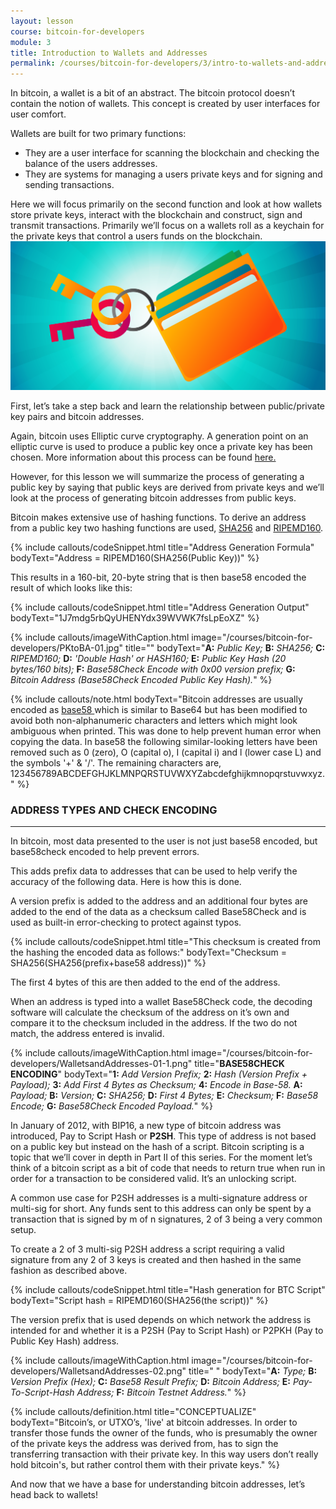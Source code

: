 ```yaml
---
layout: lesson
course: bitcoin-for-developers
module: 3
title: Introduction to Wallets and Addresses
permalink: /courses/bitcoin-for-developers/3/intro-to-wallets-and-addresses
---
```


<span class="openingParagraph">
In bitcoin, a wallet is a bit of an abstract. The bitcoin protocol doesn’t contain the notion of wallets. This concept is created by user interfaces for user comfort.</span>

Wallets are built for two primary functions:
<ul>
 	<li>They are a user interface for scanning the blockchain and checking the balance of the users addresses.</li>
 	<li>They are systems for managing a users private keys and for signing and sending transactions.</li>
</ul>
Here we will focus primarily on the second function and look at how wallets store private keys, interact with the blockchain and construct, sign and transmit transactions. Primarily we’ll focus on a wallets roll as a keychain for the private keys that control a users funds on the blockchain.

<img src="/assets/img/courses/bitcoin-for-developers/WalletKeychain-01.png" />

First, let’s take a step back and learn the relationship between public/private key pairs and bitcoin addresses.

Again, bitcoin uses Elliptic curve cryptography. A generation point on an elliptic curve is used to produce a public key once a private key has been chosen. More information about this process can be found <a href="https://github.com/bitcoinbook/bitcoinbook/blob/develop/ch04.asciidoc" target="_blank" rel="noopener noreferrer">here.</a>

However, for this lesson we will summarize the process of generating a public key by saying that public keys are derived from private keys and we’ll look at the process of generating bitcoin addresses from public keys.

Bitcoin makes extensive use of hashing functions. To derive an address from a public key two hashing functions are used, <a href="https://en.wikipedia.org/wiki/SHA-2" target="_blank" rel="noopener noreferrer">SHA256</a> and <a href="https://en.wikipedia.org/wiki/RIPEMD" target="_blank" rel="noopener noreferrer">RIPEMD160</a>. 

{% include callouts/codeSnippet.html
	title="Address Generation Formula"
	bodyText="Address = RIPEMD160(SHA256(Public Key))"
%}

This results in a 160-bit, 20-byte string that is then base58 encoded the result of which looks like this:

{% include callouts/codeSnippet.html
	title="Address Generation Output"
	bodyText="1J7mdg5rbQyUHENYdx39WVWK7fsLpEoXZ"
%}

{% include callouts/imageWithCaption.html
	image="/courses/bitcoin-for-developers/PKtoBA-01.jpg"
	title=""
	bodyText="<b>A:</b> <i>Public Key;</i> <b>B:</b> <i>SHA256;</i> <b>C:</b> <i>RIPEMD160;</i> <b>D:</b> <i>'Double Hash' or HASH160;</i> <b>E:</b> <i>Public Key Hash (20 bytes/160 bits);</i> <b>F:</b> <i>Base58Check Encode with 0x00 version prefix;</i> <b>G:</b> <i>Bitcoin Address (Base58Check Encoded Public Key Hash).</i>"
%}

{% include callouts/note.html
	bodyText="Bitcoin addresses are usually encoded as <a href='https://en.wikipedia.org/wiki/Base58' target='_blank' rel='noopener noreferrer'>base58 </a> which is similar to Base64 but has been modified to avoid both non-alphanumeric characters and letters which might look ambiguous when printed. This was done to help prevent human error when copying the data. In base58 the following similar-looking letters have been removed such as 0 (zero), O (capital o), I (capital i) and l (lower case L) and the symbols '+' &amp; '/'. The remaining characters are, 123456789ABCDEFGHJKLMNPQRSTUVWXYZabcdefghijkmnopqrstuvwxyz."
%}

<h3>ADDRESS TYPES AND CHECK ENCODING</h3>

<hr />
In bitcoin, most data presented to the user is not just base58 encoded, but base58check encoded to help prevent errors.

This adds prefix data to addresses that can be used to help verify the accuracy of the following data. Here is how this is done.

A version prefix is added to the address and an additional four bytes are added to the end of the data as a checksum called Base58Check and is used as built-in error-checking to protect against typos.


{% include callouts/codeSnippet.html
	title="This checksum is created from the hashing the encoded data as follows:"
	bodyText="Checksum = SHA256(SHA256(prefix+base58 address))"
%}

The first 4 bytes of this are then added to the end of the address.

When an address is typed into a wallet Base58Check code, the decoding software will calculate the checksum of the address on it’s own and compare it to the checksum included in the address. If the two do not match, the address entered is invalid.

{% include callouts/imageWithCaption.html
	image="/courses/bitcoin-for-developers/WalletsandAddresses-01-1.png"
	title="<b>BASE58CHECK ENCODING</b>"
	bodyText="<b>1:</b> <i>Add Version Prefix;</i> <b>2:</b> <i>Hash (Version Prefix + Payload);</i> <b>3:</b> <i>Add First 4 Bytes as Checksum;</i> <b>4:</b> <i>Encode in Base-58.</i> <b>A:</b> <i>Payload;</i> <b>B:</b> <i>Version;</i> <b>C:</b> <i>SHA256;</i> <b>D:</b> <i>First 4 Bytes;</i> <b>E:</b> <i>Checksum;</i> <b>F:</b> <i>Base58 Encode;</i> <b>G:</b> <i>Base58Check Encoded Payload.</i>"
%}

In January of 2012, with BIP16, a new type of bitcoin address was introduced, Pay to Script Hash or <strong>P2SH</strong>. This type of address is not based on a public key but instead on the hash of a script. Bitcoin scripting is a topic that we’ll cover in depth in Part II of this series. For the moment let’s think of a bitcoin script as a bit of code that needs to return true when run in order for a transaction to be considered valid. It’s an unlocking script.

A common use case for P2SH addresses is a multi-signature address or multi-sig for short. Any funds sent to this address can only be spent by a transaction that is signed by m of n signatures, 2 of 3 being a very common setup.

To create a 2 of 3 multi-sig P2SH address a script requiring a valid signature from any 2 of 3 keys is created and then hashed in the same fashion as described above.

{% include callouts/codeSnippet.html
	title="Hash generation for BTC Script"
	bodyText="Script hash = RIPEMD160(SHA256(the script))"
%}

The version prefix that is used depends on which network the address is intended for and whether it is a P2SH (Pay to Script Hash) or P2PKH (Pay to Public Key Hash) address.

{% include callouts/imageWithCaption.html
	image="/courses/bitcoin-for-developers/WalletsandAddresses-02.png"
	title=" "
	bodyText="<b>A:</b> <i>Type;</i> <b>B:</b> <i>Version Prefix (Hex);</i> <b>C:</b> <i>Base58 Result Prefix;</i> <b>D:</b> <i>Bitcoin Address;</i> <b>E:</b> <i>Pay-To-Script-Hash Address;</i> <b>F:</b> <i>Bitcoin Testnet Address.</i>"
%}

{% include callouts/definition.html
	title="CONCEPTUALIZE"
	bodyText="Bitcoin’s, or UTXO’s, 'live' at bitcoin addresses. In order to transfer those funds the owner of the funds, who is presumably the owner of the private keys the address was derived from, has to sign the transferring transaction with their private key. In this way users don’t really hold bitcoin's, but rather control them with their private keys."
%}

And now that we have a base for understanding bitcoin addresses, let’s head back to wallets!
